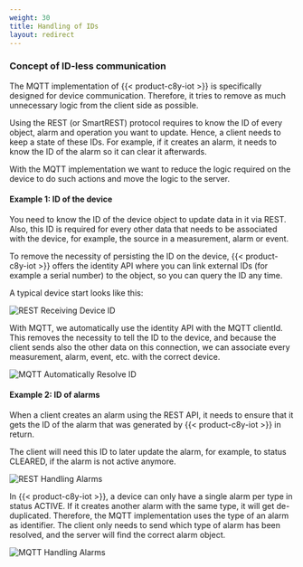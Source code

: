 ```yaml
---
weight: 30
title: Handling of IDs
layout: redirect
---
```


### Concept of ID-less communication

The MQTT implementation of {{< product-c8y-iot >}} is specifically designed for device communication. Therefore, it tries to remove as much unnecessary logic from the client side as possible.

Using the REST (or SmartREST) protocol requires to know the ID of every object, alarm and operation you want to update. Hence, a client needs to keep a state of these IDs. For example, if it creates an alarm, it needs to know the ID of the alarm so it can clear it afterwards.

With the MQTT implementation we want to reduce the logic required on the device to do such actions and move the logic to the server.

#### Example 1: ID of the device

You need to know the ID of the device object to update data in it via REST. Also, this ID is required for every other data that needs to be associated with the device, for example, the source in a measurement, alarm or event.

To remove the necessity of persisting the ID on the device, {{< product-c8y-iot >}} offers the identity API where you can link external IDs (for example a serial number) to the object, so you can query the ID any time.

A typical device start looks like this:

![REST Receiving Device ID](/images/mqtt/exampleRestDeviceId.png)

With MQTT, we automatically use the identity API with the MQTT clientId.
This removes the necessity to tell the ID to the device, and because the client sends also the other data on this connection, we can associate every measurement, alarm, event, etc. with the correct device.

![MQTT Automatically Resolve ID](/images/mqtt/exampleMqttDeviceId.png)

#### Example 2: ID of alarms

When a client creates an alarm using the REST API, it needs to ensure that it gets the ID of the alarm that was generated by {{< product-c8y-iot >}} in return.

The client will need this ID to later update the alarm, for example, to status CLEARED, if the alarm is not active anymore.

![REST Handling Alarms](/images/mqtt/exampleRestAlarmId.png)

In {{< product-c8y-iot >}}, a device can only have a single alarm per type in status ACTIVE. If it creates another alarm with the same type, it will get de-duplicated.
Therefore, the MQTT implementation uses the type of an alarm as identifier. The client only needs to send which type of alarm has been resolved, and the server will find the correct alarm object.

![MQTT Handling Alarms](/images/mqtt/exampleMqttAlarmId.png)
